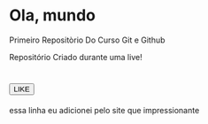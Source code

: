 # Ola, mundo 
 Primeiro Repositòrio Do Curso Git e Github 

 Repositório Criado durante uma live!

<h1><button>LIKE</button></h1> 

essa linha eu adicionei pelo site que impressionante